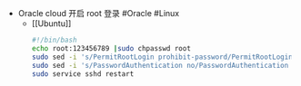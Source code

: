 - Oracle cloud 开启 root 登录 #Oracle #Linux
	- [[Ubuntu]]
	  ```bash
	  #!/bin/bash
	  echo root:123456789 |sudo chpasswd root
	  sudo sed -i 's/PermitRootLogin prohibit-password/PermitRootLogin yes/g' /etc/ssh/sshd_config;
	  sudo sed -i 's/PasswordAuthentication no/PasswordAuthentication yes/g' /etc/ssh/sshd_config;
	  sudo service sshd restart
	  ```